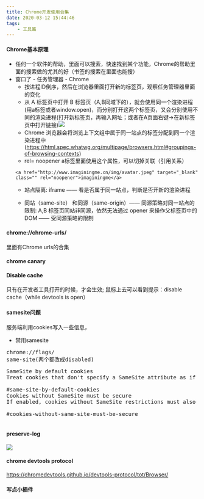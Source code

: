 ```yaml
---
title: Chrome开发使用合集
date: 2020-03-12 15:44:46
tags:
    - 工具篇
---
```


#### Chrome基本原理
- 任何一个软件的帮助，里面可以搜索，快速找到某个功能，Chrome的帮助里面的搜索做的尤其的好（书签的搜索在里面也能搜）
- 窗口了 - 任务管理器 - Chrome
  - 按进程ID倒序，然后在浏览器里面打开新的标签页，观察任务管理器里面的变化
  - 从 A 标签页中打开 B 标签页（A,B同域下的），就会使用同一个渲染进程(用a标签或者window.open)，而分别打开这两个标签页，又会分别使用不同的渲染进程(打开新标签页，再输入网址；或者在A页面右键->在新标签页中打开链接)![](tags.png)
  - Chrome 浏览器会将浏览上下文组中属于同一站点的标签分配到同一个渲染进程中 (https://html.spec.whatwg.org/multipage/browsers.html#groupings-of-browsing-contexts)
  - rel= noopener a标签里面使用这个属性，可以切掉关联（引用关系）
  ```
  <a href="http://www.imaginingme.cn/img/avatar.jpeg" target="_blank" class="" rel="noopener">imaginingme</a>
  ```
  - 站点隔离: iframe —— 看是否属于同一站点，判断是否开新的渲染进程

  - 同站（same-site） 和同源（same-origin）—— 同源策略对同一站点的限制: A,B 标签页同站非同源，依然无法通过 opener 来操作父标签页中的 DOM —— 受同源策略的限制

#### chrome://chrome-urls/
里面有Chrome urls的合集
#### chrome canary


#### Disable cache
只有在开发者工具打开的时候，才会生效; 鼠标上去可以看到提示：disable cache（while devtools is open）


#### samesite问题
服务端利用cookies写入一些信息，
* 禁用samesite
<pre>
chrome://flags/
same-site(两个都改成disabled)
</pre>
<pre>
SameSite by default cookies
Treat cookies that don't specify a SameSite attribute as if they were SameSite=Lax. Sites must specify SameSite=None in order to enable third-party usage. – Mac, Windows, Linux, Chrome OS, Android

#same-site-by-default-cookies
Cookies without SameSite must be secure
If enabled, cookies without SameSite restrictions must also be Secure. If a cookie without SameSite restrictions is set without the Secure attribute, it will be rejected. This flag only has an effect if "SameSite by default cookies" is also enabled. – Mac, Windows, Linux, Chrome OS, Android

#cookies-without-same-site-must-be-secure

</pre>

#### preserve-log
![](preservelog.png)

#### chrome devtools protocol
https://chromedevtools.github.io/devtools-protocol/tot/Browser/
#### 写点小插件
